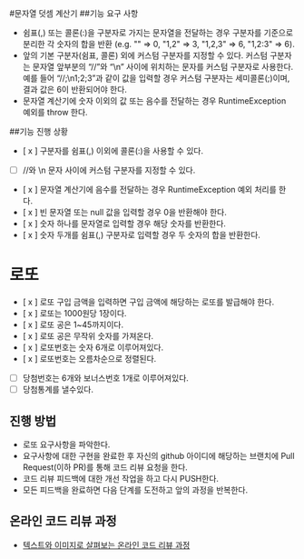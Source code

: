 #문자열 덧셈 계산기
##기능 요구 사항

* 쉼표(,) 또는 콜론(:)을 구분자로 가지는 문자열을 전달하는 경우 구분자를 기준으로 분리한 각 숫자의 합을 반환 
  (e.g. "" => 0, "1,2" => 3, "1,2,3" => 6, "1,2:3" => 6).
* 앞의 기본 구분자(쉼표, 콜론) 외에 커스텀 구분자를 지정할 수 있다. 
  커스텀 구분자는 문자열 앞부분의 “//”와 “\n” 사이에 위치하는 문자를 커스텀 구분자로 사용한다. 
  예를 들어 “//;\n1;2;3”과 같이 값을 입력할 경우 커스텀 구분자는 세미콜론(;)이며, 결과 값은 6이 반환되어야 한다.
* 문자열 계산기에 숫자 이외의 값 또는 음수를 전달하는 경우 RuntimeException 예외를 throw 한다.

##기능 진행 상황
* [ x ] 구분자를 쉼표(,) 이외에 콜론(:)을 사용할 수 있다.
* [ ] //와 \n 문자 사이에 커스텀 구분자를 지정할 수 있다.
* [ x ] 문자열 계산기에 음수를 전달하는 경우 RuntimeException 예외 처리를 한다.
* [ x ] 빈 문자열 또는 null 값을 입력할 경우 0을 반환해야 한다.
* [ x ] 숫자 하나를 문자열로 입력할 경우 해당 숫자를 반환한다.
* [ x ] 숫자 두개를 쉼표(,) 구분자로 입력할 경우 두 숫자의 합을 반환한다.


# 로또

* [ x ] 로또 구입 금액을 입력하면 구입 금액에 해당하는 로또를 발급해야 한다.
* [ x ] 로또는 1000원당 1장이다.
* [ x ] 로또 공은 1~45까지이다.
* [ x ] 로또 공은 무작위 숫자를 가져온다.
* [ x ] 로또번호는 숫자 6개로 이루어져있다.
* [ x ] 로또번호는 오름차순으로 정렬된다. 

* [  ] 당첨번호는 6개와 보너스번호 1개로 이루어져있다.
* [  ] 당첨통계를 낼수있다.

## 진행 방법
* 로또 요구사항을 파악한다.
* 요구사항에 대한 구현을 완료한 후 자신의 github 아이디에 해당하는 브랜치에 Pull Request(이하 PR)를 통해 코드 리뷰 요청을 한다.
* 코드 리뷰 피드백에 대한 개선 작업을 하고 다시 PUSH한다.
* 모든 피드백을 완료하면 다음 단계를 도전하고 앞의 과정을 반복한다.

## 온라인 코드 리뷰 과정
* [텍스트와 이미지로 살펴보는 온라인 코드 리뷰 과정](https://github.com/next-step/nextstep-docs/tree/master/codereview)